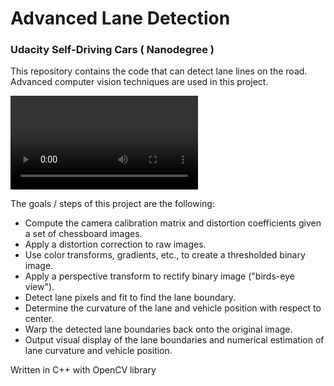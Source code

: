 # Advanced Lane Detection 
### Udacity Self-Driving Cars ( Nanodegree )
This repository contains the code that can detect lane lines on the road. 
Advanced computer vision techniques are used in this project.

![](outcpp.avi)

The goals / steps of this project are the following:

- Compute the camera calibration matrix and distortion coefficients given a set of chessboard images.
- Apply a distortion correction to raw images.
- Use color transforms, gradients, etc., to create a thresholded binary image.
- Apply a perspective transform to rectify binary image ("birds-eye view").
- Detect lane pixels and fit to find the lane boundary.
- Determine the curvature of the lane and vehicle position with respect to center.
- Warp the detected lane boundaries back onto the original image.
- Output visual display of the lane boundaries and numerical estimation of lane curvature and vehicle position.

Written in C++ with OpenCV library
